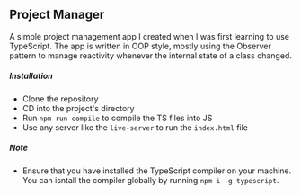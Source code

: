 ## Project Manager

A simple project management app I created when I was first learning to use TypeScript. The app is written in OOP style, mostly using the Observer pattern to manage reactivity whenever the internal state of a class changed.

##### Installation
* Clone the repository
* CD into the project's directory
* Run `npm run compile` to compile the TS files into JS
* Use any server like the `live-server` to run the `index.html` file

##### Note
* Ensure that you have installed the TypeScript compiler on your machine. You can isntall the compiler globally by running `npm i -g typescript`.
